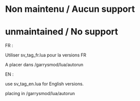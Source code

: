 <h1>Non maintenu / Aucun support</h1>
<h1>unmaintained / No support</h1>
<p>FR :</p>
<p>Utiliser sv_tag_fr.lua pour la versions FR</p>
<p>A placer dans /garrysmod/lua/autorun</p>
<p>EN :</p>
<p>use sv_tag_en.lua for English versions.</p>
<p>placing in /garrysmod/lua/autorun</p>
